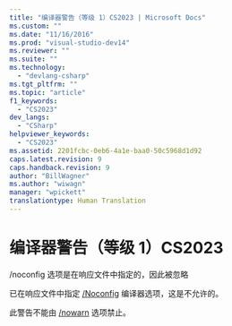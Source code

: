 ```yaml
---
title: "编译器警告（等级 1）CS2023 | Microsoft Docs"
ms.custom: ""
ms.date: "11/16/2016"
ms.prod: "visual-studio-dev14"
ms.reviewer: ""
ms.suite: ""
ms.technology: 
  - "devlang-csharp"
ms.tgt_pltfrm: ""
ms.topic: "article"
f1_keywords: 
  - "CS2023"
dev_langs: 
  - "CSharp"
helpviewer_keywords: 
  - "CS2023"
ms.assetid: 2201fcbc-0eb6-4a1e-baa0-50c5968d1d92
caps.latest.revision: 9
caps.handback.revision: 9
author: "BillWagner"
ms.author: "wiwagn"
manager: "wpickett"
translationtype: Human Translation
---
```

# 编译器警告（等级 1）CS2023
\/noconfig 选项是在响应文件中指定的，因此被忽略  
  
 已在响应文件中指定 [\/Noconfig](../../csharp/language-reference/compiler-options/noconfig-compiler-option.md) 编译器选项，这是不允许的。  
  
 此警告不能由 [\/nowarn](../../csharp/language-reference/compiler-options/nowarn-compiler-option.md) 选项禁止。